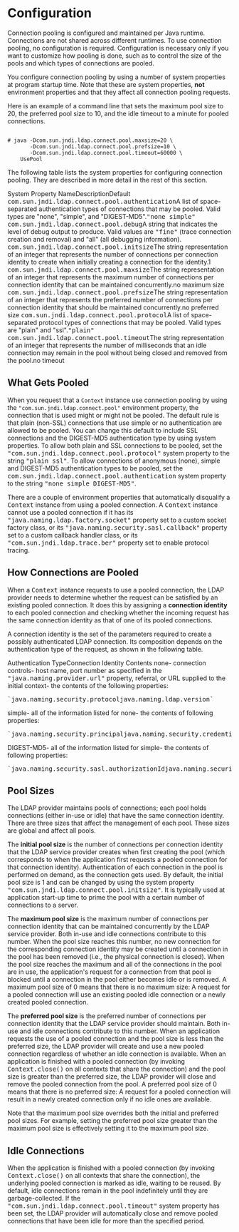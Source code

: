 
# Configuration

Connection pooling is configured and maintained per Java runtime. Connections are not shared across different runtimes. To use connection pooling, no configuration is required. Configuration is necessary only if you want to customize how pooling is done, such as to control the size of the pools and which types of connections are pooled.

You configure connection pooling by using a number of system properties at program startup time. Note that these are system properties, **not** environment properties and that they affect all connection pooling requests.

Here is an example of a command line that sets the maximum pool size to 20, the preferred pool size to 10, and the idle timeout to a minute for pooled connections.

```

# java -Dcom.sun.jndi.ldap.connect.pool.maxsize=20 \
       -Dcom.sun.jndi.ldap.connect.pool.prefsize=10 \
       -Dcom.sun.jndi.ldap.connect.pool.timeout=60000 \
    UsePool

```

The following table lists the system properties for configuring connection pooling. They are described in more detail in the rest of this section.
<th id="h1">System Property Name</th><th id="h2">Description</th><th id="h3">Default</th>
<td headers="h1"><tt>com.sun.jndi.ldap.connect.pool.authentication</tt></td><td headers="h2">A list of space-separated authentication types of connections that may be pooled. Valid types are "none", "simple", and "DIGEST-MD5".</td><td headers="h3"><tt>"none simple"</tt></td>
<td headers="h1"><tt>com.sun.jndi.ldap.connect.pool.debug</tt></td><td headers="h2">A string that indicates the level of debug output to produce. Valid values are <tt>"fine"</tt> (trace connection creation and removal) and "all" (all debugging information).</td><td headers="h3">&#160;</td>
<td headers="h1"><tt>com.sun.jndi.ldap.connect.pool.initsize</tt></td><td headers="h2">The string representation of an integer that represents the number of connections per connection identity to create when initially creating a connection for the identity.</td><td headers="h3">1</td>
<td headers="h1"><tt>com.sun.jndi.ldap.connect.pool.maxsize</tt></td><td headers="h2">The string representation of an integer that represents the maximum number of connections per connection identity that can be maintained concurrently.</td><td headers="h3">no maximum size</td>
<td headers="h1"><tt>com.sun.jndi.ldap.connect.pool.prefsize</tt></td><td headers="h2">The string representation of an integer that represents the preferred number of connections per connection identity that should be maintained concurrently.</td><td headers="h3">no preferred size</td>
<td headers="h1"><tt>com.sun.jndi.ldap.connect.pool.protocol</tt></td><td headers="h2">A list of space-separated protocol types of connections that may be pooled. Valid types are "plain" and "ssl".</td><td headers="h3"><tt>"plain"</tt></td>
<td headers="h1"><tt>com.sun.jndi.ldap.connect.pool.timeout</tt></td><td headers="h2">The string representation of an integer that represents the number of milliseconds that an idle connection may remain in the pool without being closed and removed from the pool.</td><td headers="h3">no timeout</td>

## What Gets Pooled

When you request that a `Context` instance use connection pooling by using the `"com.sun.jndi.ldap.connect.pool"` environment property, the connection that is used might or might not be pooled. The default rule is that plain (non-SSL) connections that use simple or no authentication are allowed to be pooled. You can change this default to include SSL connections and the DIGEST-MD5 authentication type by using system properties. To allow both plain and SSL connections to be pooled, set the <tt>"com.sun.jndi.ldap.connect.pool.protocol"</tt> system property to the string <tt>"plain ssl"</tt>. To allow connections of anonymous (none), simple and DIGEST-MD5 authentication types to be pooled, set the <tt>com.sun.jndi.ldap.connect.pool.authentication</tt> system property to the string <tt>"none simple DIGEST-MD5"</tt>.

There are a couple of environment properties that automatically disqualify a <tt>Context</tt> instance from using a pooled connection. A <tt>Context</tt> instance cannot use a pooled connection if it has its <tt>"java.naming.ldap.factory.socket"</tt> property set to a custom socket factory class, or its <tt>"java.naming.security.sasl.callback"</tt> property set to a custom callback handler class, or its <tt>"com.sun.jndi.ldap.trace.ber"</tt> property set to enable protocol tracing.

## How Connections are Pooled

When a <tt>Context</tt> instance requests to use a pooled connection, the LDAP provider needs to determine whether the request can be satisfied by an existing pooled connection. It does this by assigning a **connection identity** to each pooled connection and checking whether the incoming request has the same connection identity as that of one of its pooled connections.

A connection identity is the set of the parameters required to create a possibly authenticated LDAP connection. Its composition depends on the authentication type of the request, as shown in the following table.
<th id="h101">Authentication Type</th><th id="h102">Connection Identity Contents</th>
<td headers="h101">none</td><td headers="h102">- connection controls- host name, port number as specified in the <tt>"java.naming.provider.url"</tt> property, referral, or URL supplied to the initial context- the contents of the following properties:<pre>`java.naming.security.protocoljava.naming.ldap.version`</pre></td>
<td headers="h101">simple</td><td headers="h102">- all of the information listed for none- the contents of following properties:<pre>`java.naming.security.principaljava.naming.security.credentials`</pre></td>
<td headers="h101">DIGEST-MD5</td><td headers="h102">- all of the information listed for simple- the contents of following properties:<pre>`java.naming.security.sasl.authorizationIdjava.naming.security.sasl.realmjavax.security.sasl.qopjavax.security.sasl.strengthjavax.security.sasl.server.authenticationjavax.security.sasl.maxbufferjavax.security.sasl.policy.noplaintextjavax.security.sasl.policy.noactivejavax.security.sasl.policy.nodictionaryjavax.security.sasl.policy.noanonymousjavax.security.sasl.policy.forwardjavax.security.sasl.policy.credentials`</pre></td>

## Pool Sizes

The LDAP provider maintains pools of connections; each pool holds connections (either in-use or idle) that have the same connection identity. There are three sizes that affect the management of each pool. These sizes are global and affect all pools.

The **initial pool size** is the number of connections per connection identity that the LDAP service provider creates when first creating the pool (which corresponds to when the application first requests a pooled connection for that connection identity). Authentication of each connection in the pool is performed on demand, as the connection gets used. By default, the initial pool size is 1 and can be changed by using the system property <tt>"com.sun.jndi.ldap.connect.pool.initsize"</tt>. It is typically used at application start-up time to prime the pool with a certain number of connections to a server.

The **maximum pool size** is the maximum number of connections per connection identity that can be maintained concurrently by the LDAP service provider. Both in-use and idle connections contribute to this number. When the pool size reaches this number, no new connection for the corresponding connection identity may be created until a connection in the pool has been removed (i.e., the physical connection is closed). When the pool size reaches the maximum and all of the connections in the pool are in use, the application's request for a connection from that pool is blocked until a connection in the pool either becomes idle or is removed. A maximum pool size of 0 means that there is no maximum size: A request for a pooled connection will use an existing pooled idle connection or a newly created pooled connection.

The **preferred pool size** is the preferred number of connections per connection identity that the LDAP service provider should maintain. Both in-use and idle connections contribute to this number. When an application requests the use of a pooled connection and the pool size is less than the preferred size, the LDAP provider will create and use a new pooled connection regardless of whether an idle connection is available. When an application is finished with a pooled connection (by invoking <tt>Context.close()</tt> on all contexts that share the connection) and the pool size is greater than the preferred size, the LDAP provider will close and remove the pooled connection from the pool. A preferred pool size of 0 means that there is no preferred size: A request for a pooled connection will result in a newly created connection only if no idle ones are available.

Note that the maximum pool size overrides both the initial and preferred pool sizes. For example, setting the preferred pool size greater than the maximum pool size is effectively setting it to the maximum pool size.

## Idle Connections

When the application is finished with a pooled connection (by invoking <tt>Context.close()</tt> on all contexts that share the connection), the underlying pooled connection is marked as idle, waiting to be reused. By default, idle connections remain in the pool indefinitely until they are garbage-collected. If the <tt>"com.sun.jndi.ldap.connect.pool.timeout"</tt> system property has been set, the LDAP provider will automatically close and remove pooled connections that have been idle for more than the specified period.
